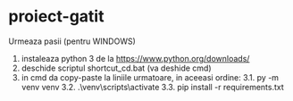 # proiect-gatit

Urmeaza pasii (pentru WINDOWS)

1. instaleaza python 3 de la https://www.python.org/downloads/
2. deschide scriptul shortcut_cd.bat (va deshide cmd)
3. in cmd da copy-paste la liniile urmatoare, in aceeasi ordine:
       3.1.       py -m venv venv
       3.2.       .\venv\scripts\activate
       3.3.       pip install -r requirements.txt

